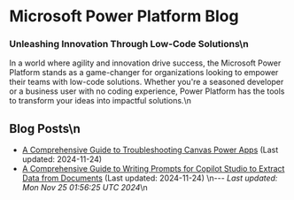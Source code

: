 # Microsoft Power Platform Blog
### Unleashing Innovation Through Low-Code Solutions\n
In a world where agility and innovation drive success, the Microsoft Power Platform stands as a game-changer for organizations looking to empower their teams with low-code solutions. Whether you're a seasoned developer or a business user with no coding experience, Power Platform has the tools to transform your ideas into impactful solutions.\n
## Blog Posts\n
- [A Comprehensive Guide to Troubleshooting Canvas Power Apps](posts/AComprehensiveGuidetoTroubleshootingCanvasPowerApps.md) (Last updated: 2024-11-24)
- [A Comprehensive Guide to Writing Prompts for Copilot Studio to Extract Data from Documents](posts/PromptingForCopilotStudio.md) (Last updated: 2024-11-24)
\n---
_Last updated: Mon Nov 25 01:56:25 UTC 2024_\n
